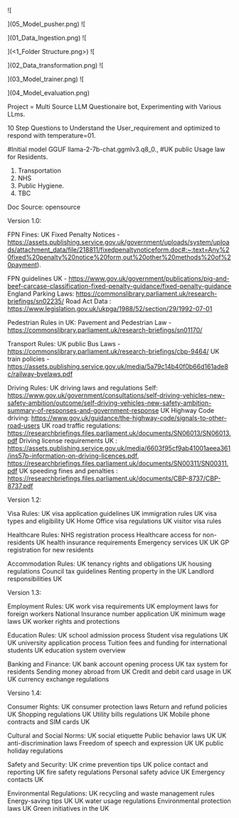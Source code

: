 ![
  
](05_Model_pusher.png) ![
  
](01_Data_Ingestion.png) ![
  
](<1_Folder Structure.png>) ![
  
](02_Data_transformation.png) ![
  
](03_Model_trainer.png) ![
  
](04_Model_evaluation.png)

Project = Multi Source LLM Questionaire bot, Experimenting with Various LLms. 

10 Step Questions to Understand the User_requirement and optimized to respond with temperature=01.

#Initial model GGUF llama-2-7b-chat.ggmlv3.q8_0., 
#UK public Usage law for Residents.

1) Transportation
2) NHS
3) Public Hygiene.
4) TBC

Doc Source: opensource

Version 1.0:

FPN Fines:
  UK Fixed Penalty Notices - https://assets.publishing.service.gov.uk/government/uploads/system/uploads/attachment_data/file/218811/fixedpenaltynoticeform.doc#:~:text=Any%20fixed%20penalty%20notice%20form,out%20other%20methods%20of%20payment).

  FPN guidelines UK - https://www.gov.uk/government/publications/pig-and-beef-carcase-classification-fixed-penalty-guidance/fixed-penalty-guidance
  England Parking Laws: https://commonslibrary.parliament.uk/research-briefings/sn02235/
  Road Act Data : https://www.legislation.gov.uk/ukpga/1988/52/section/29/1992-07-01

Pedestrian Rules in UK:
  Pavement and Pedestrian Law - https://commonslibrary.parliament.uk/research-briefings/sn01170/

Transport Rules:
  UK public Bus Laws -  https://commonslibrary.parliament.uk/research-briefings/cbp-9464/
  UK train policies - https://assets.publishing.service.gov.uk/media/5a79c14b40f0b66d161ade8c/railway-byelaws.pdf

Driving Rules:
  UK driving laws and regulations Self: https://www.gov.uk/government/consultations/self-driving-vehicles-new-safety-ambition/outcome/self-driving-vehicles-new-safety-ambition-summary-of-responses-and-government-response 
  UK Highway Code driving: https://www.gov.uk/guidance/the-highway-code/signals-to-other-road-users
  UK road traffic regulations: https://researchbriefings.files.parliament.uk/documents/SN06013/SN06013.pdf
  Driving license requirements UK : https://assets.publishing.service.gov.uk/media/6603f95cf9ab41001aeea361/ins57p-information-on-driving-licences.pdf, https://researchbriefings.files.parliament.uk/documents/SN00311/SN00311.pdf
  UK speeding fines and penalties : https://researchbriefings.files.parliament.uk/documents/CBP-8737/CBP-8737.pdf

 
Version 1.2:

Visa Rules:
  UK visa application guidelines
  UK immigration rules
  UK visa types and eligibility
  UK Home Office visa regulations
  UK visitor visa rules

Healthcare Rules:
  NHS registration process
  Healthcare access for non-residents
  UK health insurance requirements
  Emergency services UK
  UK GP registration for new residents

Accommodation Rules:
  UK tenancy rights and obligations
  UK housing regulations
  Council tax guidelines
  Renting property in the UK
  Landlord responsibilities UK

  Version 1.3:

Employment Rules:
  UK work visa requirements
  UK employment laws for foreign workers
  National Insurance number application
  UK minimum wage laws
  UK worker rights and protections

Education Rules:
  UK school admission process
  Student visa regulations UK
  UK university application process
  Tuition fees and funding for international students
  UK education system overview

Banking and Finance:
  UK bank account opening process
  UK tax system for residents
  Sending money abroad from UK
  Credit and debit card usage in UK
  UK currency exchange regulations

  Versino 1.4:

Consumer Rights:
  UK consumer protection laws
  Return and refund policies UK
  Shopping regulations UK
  Utility bills regulations UK
  Mobile phone contracts and SIM cards UK

Cultural and Social Norms:
  UK social etiquette
  Public behavior laws UK
  UK anti-discrimination laws
  Freedom of speech and expression UK
  UK public holiday regulations

Safety and Security:
  UK crime prevention tips
  UK police contact and reporting
  UK fire safety regulations
  Personal safety advice UK
  Emergency contacts UK

Environmental Regulations:
  UK recycling and waste management rules
  Energy-saving tips UK
  UK water usage regulations
  Environmental protection laws UK
  Green initiatives in the UK 
